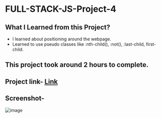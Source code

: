 # FULL-STACK-JS-Project-4
## What I Learned from this Project?
* I learned about positioning around the webpage.
* Learned to use pseudo classes like :nth-child(), :not(), :last-child, first-child.
## This project took around 2 hours to complete.
## Project link- [Link](https://majestic-seahorse-84a403.netlify.app/)
## Screenshot-
![image](https://user-images.githubusercontent.com/113286299/195128714-e634d3d7-ca64-411c-b9b7-9a3701e5cbc2.png)

